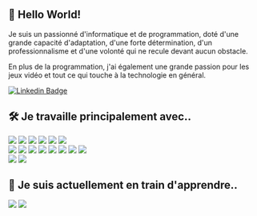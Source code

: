 ## 👋 Hello World!
Je suis un passionné d'informatique et de programmation, doté d'une grande capacité d'adaptation, d'une forte détermination, d'un professionnalisme et d'une volonté qui ne recule devant aucun obstacle.

En plus de la programmation, j'ai également une grande passion pour les jeux vidéo et tout ce qui touche à la technologie en général.

[![Linkedin Badge](https://img.shields.io/badge/-Kilian_LE_DU_-blue?style=flat-square&logo=Linkedin&logoColor=white&link=https://www.linkedin.com/in/ledu-kilian/)](https://www.linkedin.com/in/ledu-kilian/)


##  🛠️ Je travaille principalement avec..
![](https://img.shields.io/badge/HTML-informational?style=flat&logo=html5&logoColor=ColorName&color=black)
![](https://img.shields.io/badge/CSS-informational?style=flat&logo=css3&logoColor=ColorName&color=black)
![](https://img.shields.io/badge/JavaScript-informational?style=flat&logo=JavaScript&logoColor=ColorName&color=black)
![](https://img.shields.io/badge/JQuery-informational?style=flat&logo=jquery&logoColor=ColorName&color=black)
![](https://img.shields.io/badge/Bootstrap-informational?style=flat&logo=bootstrap&logoColor=ColorName&color=black)
![](https://img.shields.io/badge/Wordpress-informational?style=flat&logo=wordpress&logoColor=ColorName&color=black)
<br>
![](https://img.shields.io/badge/Symfony-informational?style=flat&logo=symfony&logoColor=ColorName&color=black)
![](https://img.shields.io/badge/PHP-informational?style=flat&logo=php&logoColor=ColorName&color=black)
![](https://img.shields.io/badge/MySQL-informational?style=flat&logo=mysql&logoColor=ColorName&color=black)
![](https://img.shields.io/badge/PostgreSQL-informational?style=flat&logo=postgresql&logoColor=ColorName&color=black)
![](https://img.shields.io/badge/Git-informational?style=flat&logo=git&logoColor=ColorName&color=black)
![](https://img.shields.io/badge/GitLab-informational?style=flat&logo=gitlab&logoColor=ColorName&color=black)
![](https://img.shields.io/badge/GitHub-informational?style=flat&logo=github&logoColor=ColorName&color=black)
![](https://img.shields.io/badge/Postman-informational?style=flat&logo=Postman&logoColor=ColorName&color=black)
<br>
![](https://img.shields.io/badge/Angular-informational?style=flat&logo=angular&logoColor=ColorName&color=black)
![](https://img.shields.io/badge/TypeScript-informational?style=flat&logo=TypeScript&logoColor=ColorName&color=black)

##  🎯 Je suis actuellement en train d'apprendre..
![](https://img.shields.io/badge/Docker-informational?style=flat&logo=docker&logoColor=ColorName&color=black)
![](https://img.shields.io/badge/Kubernetes-informational?style=flat&logo=kubernetes&logoColor=ColorName&color=black)
